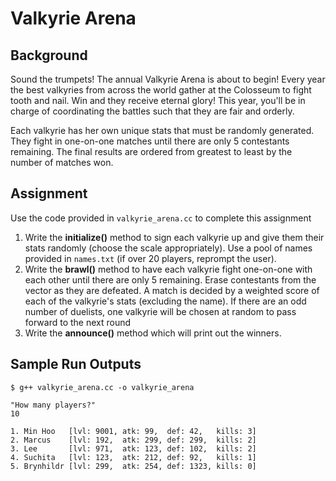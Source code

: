 # Valkyrie Arena

## Background

Sound the trumpets! The annual Valkyrie Arena is about to begin! Every year
the best valkyries from across the world gather at the Colosseum to fight
tooth and nail. Win and they receive eternal glory! This year, you'll be in
charge of coordinating the battles such that they are fair and orderly. 

Each valkyrie has her own unique stats that must be randomly generated. They
fight in one-on-one matches until there are only 5 contestants remaining. The 
final results are ordered from greatest to least by the number of matches won.

## Assignment

Use the code provided in `valkyrie_arena.cc` to complete this assignment

1. Write the **initialize()** method to sign each valkyrie up and give them their
stats randomly (choose the scale appropriately). Use a pool of names provided
in `names.txt` (if over 20 players, reprompt the user).
2. Write the **brawl()** method to have each valkyrie fight one-on-one with each
other until there are only 5 remaining. Erase contestants from the vector as
they are defeated. A match is decided by a weighted score of each of the
valkyrie's stats (excluding the name). If there are an odd number of duelists,
one valkyrie will be chosen at random to pass forward to the next round
3. Write the **announce()** method which will print out the winners.

## Sample Run Outputs

```
$ g++ valkyrie_arena.cc -o valkyrie_arena

"How many players?"
10

1. Min Hoo   [lvl: 9001, atk: 99,  def: 42,   kills: 3]
2. Marcus    [lvl: 192,  atk: 299, def: 299,  kills: 2]
3. Lee       [lvl: 971,  atk: 123, def: 102,  kills: 2]
4. Suchita   [lvl: 123,  atk: 212, def: 92,   kills: 1]
5. Brynhildr [lvl: 299,  atk: 254, def: 1323, kills: 0]

```

